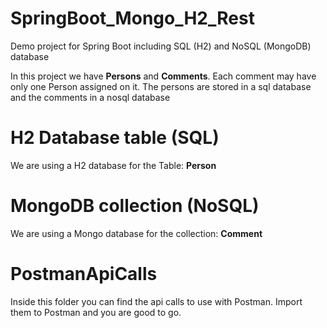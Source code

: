# SpringBoot_Mongo_H2_Rest
Demo project for Spring Boot including SQL (H2) and NoSQL (MongoDB) database

In this project we have **Persons** and **Comments**. Each comment may have only one Person assigned on it. 
The persons are stored in a sql database and the comments in a nosql database

# H2 Database table (SQL)
We are using a H2 database for the Table: **Person**

# MongoDB collection (NoSQL)
We are using a Mongo database for the collection: **Comment**

# PostmanApiCalls
Inside this folder you can find the api calls to use with Postman. Import them to Postman and you are good to go.
